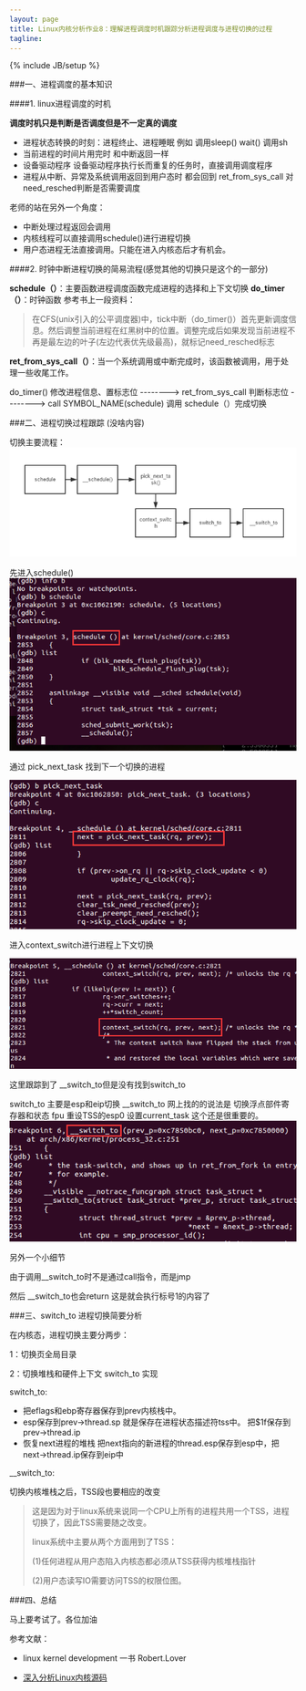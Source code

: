 ```yaml
---
layout: page
title: Linux内核分析作业8：理解进程调度时机跟踪分析进程调度与进程切换的过程
tagline: 
---
```


{% include JB/setup %}

###一、进程调度的基本知识

####1. linux进程调度的时机

**调度时机只是判断是否调度但是不一定真的调度**

- 进程状态转换的时刻：进程终止、进程睡眠  例如 调用sleep() wait()  调用sh
- 当前进程的时间片用完时  和中断返回一样
- 设备驱动程序 设备驱动程序执行长而重复的任务时，直接调用调度程序
- 进程从中断、异常及系统调用返回到用户态时 都会回到 ret_from_sys_call 对need_resched判断是否需要调度

老师的站在另外一个角度：

- 中断处理过程返回会调用 
- 内核线程可以直接调用schedule()进行进程切换
- 用户态进程无法直接调用。只能在进入内核态后才有机会。



####2. 时钟中断进程切换的简易流程(感觉其他的切换只是这个的一部分)

**schedule（）**：主要函数进程调度函数完成进程的选择和上下文切换
**do_timer（）**：时钟函数 
参考书上一段资料：
> 在CFS(unix引入的公平调度器)中，tick中断（do_timer()）首先更新调度信息。然后调整当前进程在红黑树中的位置。调整完成后如果发现当前进程不再是最左边的叶子(左边代表优先级最高)，就标记need_resched标志

**ret_from_sys_call（）**：当一个系统调用或中断完成时，该函数被调用，用于处理一些收尾工作。

do_timer() 修改进程信息、置标志位 --------> ret_from_sys_call 判断标志位 --------> call SYMBOL_NAME(schedule) 调用  schedule（）完成切换





	

###二、进程切换过程跟踪 (没啥内容)

切换主要流程：
![Alt text](./1430066325270.png)

先进入schedule()
![Alt text](./1430066602474.png)

通过 pick_next_task 找到下一个切换的进程

![Alt text](./1430066690011.png)

进入context_switch进行进程上下文切换

![Alt text](./1430066761279.png)


这里跟踪到了 __switch_to但是没有找到switch_to

switch_to 主要是esp和eip切换
__switch_to 网上找的的说法是
切换浮点部件寄存器和状态 fpu
重设TSS的esp0 
设置current_task 这个还是很重要的。
![Alt text](./1430067352414.png)

另外一个小细节

由于调用__switch_to时不是通过call指令，而是jmp

然后 __switch_to也会return 这是就会执行标号1的内容了







###三、switch_to 进程切换简要分析

在内核态，进程切换主要分两步：

1：切换页全局目录

2：切换堆栈和硬件上下文 switch_to 实现

switch_to:
		
- 把eflags和ebp寄存器保存到prev内核栈中。
- esp保存到prev->thread.sp 就是保存在进程状态描述符tss中。 把$1f保存到prev->thread.ip
- 恢复next进程的堆栈  把next指向的新进程的thread.esp保存到esp中，把next->thread.ip保存到eip中

__switch_to:

切换内核堆栈之后，TSS段也要相应的改变

> 这是因为对于linux系统来说同一个CPU上所有的进程共用一个TSS，进程切换了，因此TSS需要随之改变。
> 
> linux系统中主要从两个方面用到了TSS：
>
>(1)任何进程从用户态陷入内核态都必须从TSS获得内核堆栈指针
>
>(2)用户态读写IO需要访问TSS的权限位图。
> 

###四、总结

马上要考试了。各位加油

参考文献：

- linux kernel development  一书 Robert.Lover

- [深入分析Linux内核源码](http://oss.org.cn/kernel-book/)
